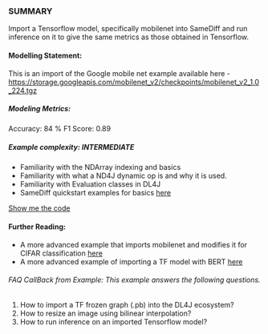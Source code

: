 ### SUMMARY
Import a Tensorflow model, specifically mobilenet into SameDiff and run inference on it to give the same metrics as those obtained in Tensorflow.

#### Modelling Statement:
This is an import of the Google mobile net example available here - https://storage.googleapis.com/mobilenet_v2/checkpoints/mobilenet_v2_1.0_224.tgz

##### Modeling Metrics:
Accuracy: 84 % 
F1 Score: 0.89

##### Example complexity: **INTERMEDIATE**  

- Familiarity with the NDArray indexing and basics
- Familiarity with what a ND4J dynamic op is and why it is used.
- Familiarity with Evaluation classes in DL4J
- SameDiff quickstart examples for basics [here](../../../../../../../../../../samediff-examples/src/main/java/org/nd4j/examples/samediff/quickstart)

[Show me the code](./ImportMobileNetExample.java)

#### Further Reading:
* A more advanced example that imports mobilenet and modifies it for CIFAR classification [here](MobileNetTransferLearningExample.md)
* A more advanced example of importing a TF model with BERT [here](../bert/BertInferenceExample.md)

###### FAQ CallBack from Example: This example answers the following questions.
1) How to import a TF frozen graph (.pb) into the DL4J ecosystem?
2) How to resize an image using bilinear interpolation?  
3) How to run inference on an imported Tensorflow model?


